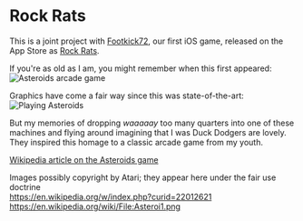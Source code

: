# Rock Rats #

This is a joint project with [Footkick72](https://github.com/Footkick72), our first iOS
game, released on the App Store as [Rock Rats](https://apps.apple.com/app/id1481795281).

If you're as old as I am, you might remember when this first appeared:  
![Asteroids arcade game](https://upload.wikimedia.org/wikipedia/en/8/81/Asteroids-arcadegame.jpg)

Graphics have come a fair way since this was state-of-the-art:  
![Playing Asteroids](https://upload.wikimedia.org/wikipedia/en/1/13/Asteroi1.png)

But my memories of dropping _waaaaay_ too many quarters into one of these machines and
flying around imagining that I was Duck Dodgers are lovely.  They inspired this homage
to a classic arcade game from my youth.

[Wikipedia article on the Asteroids game](https://en.wikipedia.org/wiki/Asteroids_(video_game))

Images possibly copyright by Atari; they appear here under the fair use doctrine  
https://en.wikipedia.org/w/index.php?curid=22012621  
https://en.wikipedia.org/wiki/File:Asteroi1.png
